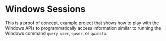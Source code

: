 # Windows Sessions

This is a proof of concept, example project that shows how to play with the Windows APIs to programmatically access information similar to running the Windows command `query user`, `quser`, or `qwinsta`.
